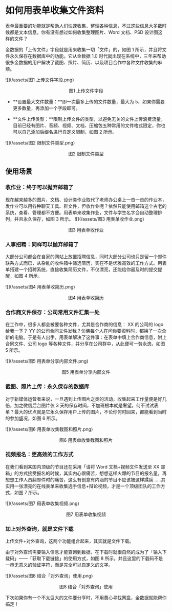 # 如何用表单收集文件资料

表单最重要的功能就是帮助人们快速收集、整理各种信息，不过这些信息大多数时候都是文本信息。你有没有想过如何收集整理图片、Word 文档、PSD 设计图这样的文件？

金数据的「上传文件」字段就是用来收集一切「文件」的，如图 1 所示，并且将文件永久保存在数据库中的功能。它从金数据 1.0 时代就出现在系统中，三年来帮助很多金数据的用户解决了截图、照片、简历、以及项目合作中各种文件收集的麻烦。

![](/assets/图1 上传文件字段.png)

<center>图1 上传文件字段</center>

* **设置最大文件数量：**即一次最多上传的文件数量，最大为 5，如果你需要更多数量，再添加一个字段即可。

* **文件上传类型：**限制上传文件的类型，以避免无关的文件上传浪费流量，目前已经有图片、音频、视频、文档、压缩包五种常用的文件格式限定，你也可以自己添加后缀名进行自定义限制，如图 2 所示。


![](/assets/图2 限制文件类型.png)

<center>图2 限制文件类型</center>

## 使用场景

### 收作业：终于可以抛弃邮箱了

现在越来越多的图片、文档、设计类作业取代了老师办公桌上一沓一沓的作业本，发作业可以用各种聊天工具、群文件，但收作业呢？依然只能使用邮箱这个古老的系统，查看、管理都不方便。用表单来收集作业，文件与学生名字会自动整理排列，并且永久保存，如图 3 所示。
![](/assets/图3 用表单收作业.png)

<center>图3 用表单收作业</center>

### 人事招聘：同样可以抛弃邮箱了

大部分公司都会在自家的网站上放置招聘信息，同时大部分公司也只是留一个邮件联系方式而已，从杂乱的收件箱中筛选简历，实在不是优雅高效的工作方式。用表单搭建一个招聘系统，直接收集简历文件，不仅漂亮，还能给你最及时的提交提醒，如图 4 所示。

![](/assets/图4 用表单收简历.png)

<center>图4 用表单收简历</center>

### 合作商文件保存：公司常用文件汇集一处

在工作中，很多人都会被要各种文件，尤其是合作商的信息： XX 的公司的 logo 给我一下？ YY 的公司合同文件发我？仿佛每个人在问你要资料时，都换了一次全新的电脑。于是有人出手，用表单解决了这件事：在表单中填上合作商信息，附上合同文件、公司 logo 等各种文件，并分享在公司群中，从此便可一劳永逸，如图 5 所示。

![](/assets/图5 用表单分享内部文件.png)

<center>图5 用表单分享内部文件</center>

### 截图、照片上传：永久保存的数据库

对于新媒体运营者来说，一旦遇到上传图片之类的活动，收集起来工作量便是好几倍，加之微信后台图片仅 3 天的保存时间，不加班根本就是奢望。何不试试表单？最大的优点就是它永久保存用户上传的图片，不论你何时回来，都能看到当时的参加盛况，如图 6 所示。

![](/assets/图6 用表单收集截图和照片.png)

<center>图6 用表单收集截图和照片</center>

### 视频报名：更高效的工作方式

在我们看到某国内顶级的节目还在采用「请将 Word 文档+视频文件发送至 XX 邮箱」的方式接受报名的时候，其实内心很痛苦，想想这样火爆的节目的报名量，再想想工作人员翻邮件时的痛苦，这么有创意有内涵的节目不应该被这样蹂躏......其实用一张漂亮的在线表单来收集选手信息+辩论视频，才是一个顶级团队的工作方式，如图 7 所示。

![](/assets/图7 用表单收集视频.png)

<center>图7 用表单收集视频</center>

### 加上对外查询，就是文件下载

上传文件+对外查询，这两个功能组合起来，其实就是文件下载。

由于对外查询需要输入信息才能查询到数据，在下载时就很自然的成为了「输入下载码」——「获取下载链接」的使用方式，如图 8 所示。并且这里的下载码不是一串无意义的验证字符，而是完全可以自定义的文字。

![](/assets/图8 结合「对外查询」使用.png)

<center>图8 结合「对外查询」使用</center>

下次如果你有一个不太巨大的文件要分享时，不用费心寻找网盘，金数据就能帮你搞定！

